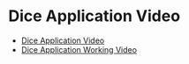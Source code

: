 # Dice Application Video

- [Dice Application Video](https://drive.google.com/file/d/1XShlgjuHOuXJEHFLkh7y-LxsZL6hbcz2/view?usp=sharing)
- [Dice Application Working Video](https://drive.google.com/file/d/1dC0mxsjbDUbjds-5jQNgQehiWM4wdO0I/view?usp=sharing)
